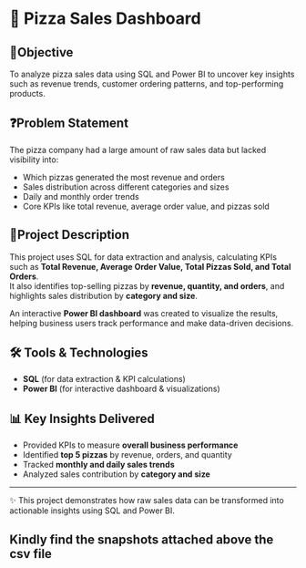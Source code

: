 # 🍕 Pizza Sales Dashboard  

## 🎯Objective  
To analyze pizza sales data using SQL and Power BI to uncover key insights such as revenue trends, customer ordering patterns, and top-performing products.  

## ❓Problem Statement  
The pizza company had a large amount of raw sales data but lacked visibility into:  
- Which pizzas generated the most revenue and orders  
- Sales distribution across different categories and sizes  
- Daily and monthly order trends  
- Core KPIs like total revenue, average order value, and pizzas sold  

## 📌Project Description  
This project uses SQL for data extraction and analysis, calculating KPIs such as **Total Revenue, Average Order Value, Total Pizzas Sold, and Total Orders**.  
It also identifies top-selling pizzas by **revenue, quantity, and orders**, and highlights sales distribution by **category and size**.  

An interactive **Power BI dashboard** was created to visualize the results, helping business users track performance and make data-driven decisions.  

## 🛠 Tools & Technologies  
- **SQL** (for data extraction & KPI calculations)  
- **Power BI** (for interactive dashboard & visualizations)  

## 📊 Key Insights Delivered 
- Provided KPIs to measure **overall business performance**  
- Identified **top 5 pizzas** by revenue, orders, and quantity  
- Tracked **monthly and daily sales trends**  
- Analyzed sales contribution by **category and size**  

---
✨ This project demonstrates how raw sales data can be transformed into actionable insights using SQL and Power BI.  
## Kindly find the snapshots attached above the csv file



